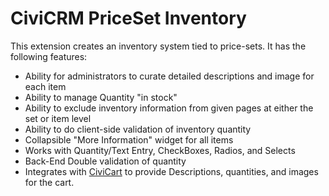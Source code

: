 # CiviCRM PriceSet Inventory

This extension creates an inventory system tied to price-sets.
It has the following features:
* Ability for administrators to curate detailed descriptions and image for each item
* Ability to manage Quantity "in stock"
* Ability to exclude inventory information from given pages at either the set or item level
* Ability to do client-side validation of inventory quantity
* Collapsible "More Information" widget for all items
* Works with Quantity/Text Entry, CheckBoxes, Radios, and Selects
* Back-End Double validation of quantity
* Integrates with [CiviCart](https://github.com/TobiasLounsbury/civicart) to provide Descriptions, quantities, and images for the cart.

